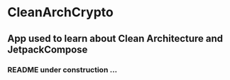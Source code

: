 # CleanArchCrypto

## App used to learn about Clean Architecture and JetpackCompose

### README under construction ...